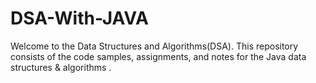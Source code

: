 # DSA-With-JAVA
Welcome to the Data Structures and Algorithms(DSA). This repository consists of the code samples, assignments, and notes for the Java data structures &amp; algorithms .
